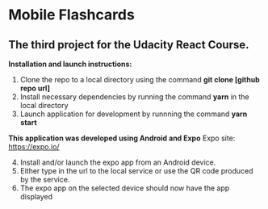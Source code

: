 Mobile Flashcards
=======

## The third project for the Udacity React Course.

 **Installation and launch instructions:**
 1. Clone the repo to a local directory using the command **git clone [github repo url]**
 2. Install necessary dependencies by running the command **yarn** in the local directory
 3. Launch application for development by runnning the command **yarn start**
 
 **This application was developed using Android and Expo**
 Expo site: https://expo.io/
 
 4. Install and/or launch the expo app from an Android device.
 5. Either type in the url to the local service or use the QR code produced by the service.
 6. The expo app on the selected device should now have the app displayed
